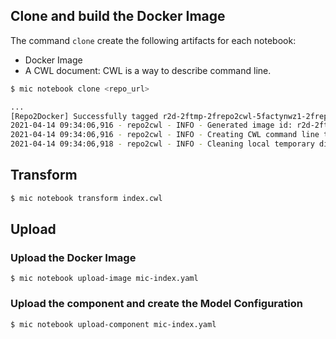 

## Clone and build the Docker Image

The command `clone` create the following artifacts for each notebook:

- Docker Image
- A CWL document: CWL is a way to describe command line.

```bash
$ mic notebook clone <repo_url>

...
[Repo2Docker] Successfully tagged r2d-2ftmp-2frepo2cwl-5factynwz1-2frepo1618407245:latest
2021-04-14 09:34:06,916 - repo2cwl - INFO - Generated image id: r2d-2ftmp-2frepo2cwl-5factynwz1-2frepo1618407245
2021-04-14 09:34:06,916 - repo2cwl - INFO - Creating CWL command line tool: index.cwl
2021-04-14 09:34:06,918 - repo2cwl - INFO - Cleaning local temporary directory /tmp/repo2cwl_actynwz1/repo...
```

## Transform 

```bash
$ mic notebook transform index.cwl
```


## Upload 

### Upload the Docker Image

```
$ mic notebook upload-image mic-index.yaml
```

### Upload the component and create the Model Configuration

```bash
$ mic notebook upload-component mic-index.yaml
```